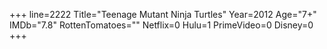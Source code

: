 +++
line=2222
Title="Teenage Mutant Ninja Turtles"
Year=2012
Age="7+"
IMDb="7.8"
RottenTomatoes=""
Netflix=0
Hulu=1
PrimeVideo=0
Disney=0
+++

